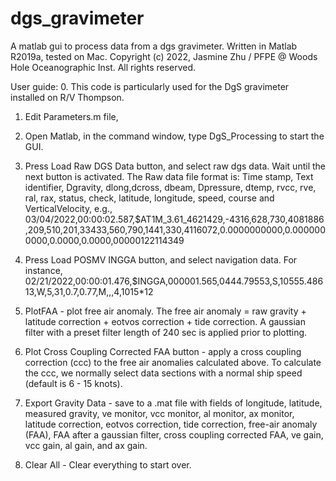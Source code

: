 # dgs_gravimeter
A matlab gui to process data from a dgs gravimeter.
Written in Matlab R2019a, tested on Mac.
Copyright (c) 2022, Jasmine Zhu / PFPE @ Woods Hole Oceanographic Inst.
All rights reserved.

User guide:
0. This code is particularly used for the DgS gravimeter installed on R/V Thompson. 
1. Edit Parameters.m file, 
2. Open Matlab, in the command window, type DgS_Processing to start the GUI.
3. Press Load Raw DGS Data button, and select raw dgs data. Wait until the next button is activated. The Raw data file format is:
Time stamp, Text identifier, Dgravity, dlong,dcross, dbeam,	Dpressure, dtemp, rvcc, rve, ral, rax, status, check, latitude, longitude, speed, course and VerticalVelocity, e.g.,
03/04/2022,00:00:02.587,$AT1M_3.61_4621429,-4316,628,730,4081886,209,510,201,33433,560,790,1441,330,4116072,0.0000000000,0.0000000000,0.0000,0.0000,00000122114349

4. Press Load POSMV INGGA button, and select navigation data. For instance,
02/21/2022,00:00:01.476,$INGGA,000001.565,0444.79553,S,10555.48613,W,5,31,0.7,0.77,M,,,4,1015*12

5. PlotFAA - plot free air anomaly. The free air anomaly = raw gravity + latitude correction + eotvos correction + tide correction. A gaussian filter with a preset filter length of 240 sec is applied prior to plotting.
6. Plot Cross Coupling Corrected FAA button - apply a cross coupling correction (ccc) to the free air anomalies calculated above. To 
calculate the ccc, we normally select data sections with a normal ship speed (default is 6 - 15 knots).
7. Export Gravity Data - save to a .mat file with fields of longitude, latitude, measured gravity, ve monitor, vcc monitor, al monitor, ax monitor, latitude correction, eotvos correction, tide correction, free-air anomaly (FAA), FAA after a gaussian filter, cross coupling corrected FAA, ve gain, vcc gain, al gain, and ax gain.
8. Clear All - Clear everything to start over.

